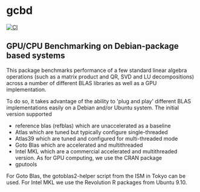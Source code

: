 # gcbd

[![CI](https://github.com/eddelbuettel/gcbd/workflows/ci/badge.svg)](https://github.com/eddelbuettel/gcbd/actions?query=workflow%3Aci)


## GPU/CPU Benchmarking on Debian-package based systems

This package benchmarks performance of a few standard linear algebra
operations (such as a matrix product and QR, SVD and LU decompositions)
across a number of different BLAS libraries as well as a GPU implementation.

To do so, it takes advantage of the ability to 'plug and play' different
BLAS implementations easily on a Debian and/or Ubuntu system.  The initial
version supported
 * reference blas (refblas) which are unaccelerated as a baseline
 * Atlas which are tuned but typically configure single-threaded
 * Atlas39 which are tuned and configured for multi-threaded mode
 * Goto Blas which are accelerated and multithreaded
 * Intel MKL which are a commercial accelerated and multithreaded version.
As for GPU computing, we use the CRAN package
 * gputools

For Goto Blas, the gotoblas2-helper script from the ISM in Tokyo can be
used. For Intel MKL we use the Revolution R packages from Ubuntu 9.10.

